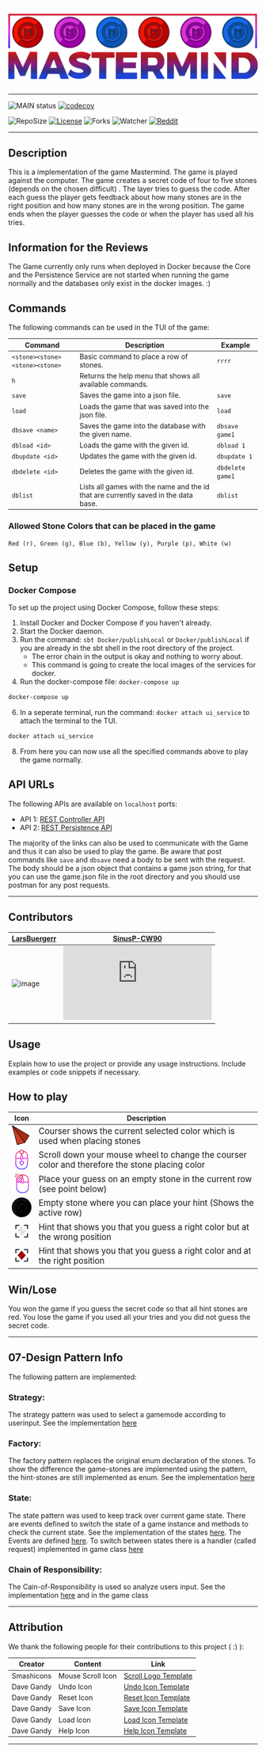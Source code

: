 ![bannerImage](src/main/resources/mastermind_git_header.png)

---

![MAIN status](https://github.com/LarsBuergerr/mastermind/actions/workflows/codecov.yml/badge.svg)
[![codecov](https://codecov.io/gh/LarsBuergerr/mastermind/branch/master/graph/badge.svg?token=PUIFJ9PH30)](https://codecov.io/gh/LarsBuergerr/mastermind/tree/master)


![RepoSize](https://img.shields.io/github/repo-size/LarsBuergerr/mastermind)
[![License](https://img.shields.io/github/license/LarsBuergerr/mastermind?color=green)](https://cdn130.picsart.com/272563229032201.jpg?r1024x1024)
![Forks](https://img.shields.io/github/forks/LarsBuergerr/mastermind?color=green&style=social)
![Watcher](https://img.shields.io/github/watchers/LarsBuergerr/mastermind?style=social)
[![Reddit](https://img.shields.io/reddit/subreddit-subscribers/ich_iel?color=green&style=social)](https://www.reddit.com/r/ich_iel/comments/aje7qh/ich_iel/)

---

## Description

This is a implementation of the game Mastermind. The game is played against the computer. The game creates a secret code of four to five stones (depends on the chosen difficult) . The layer tries to guess the code. After each guess the player gets feedback about how many stones are in the right position and how many stones are in the wrong position. The game ends when the player guesses the code or when the player has used all his tries.


## Information for the Reviews

The Game currently only runs when deployed in Docker because the Core and the Persistence Service are not started when running the game normally and the databases only exist in the docker images. :)

## Commands

The following commands can be used in the TUI of the game:

| Command | Description | Example |
|---------|-------------|---------|
| `<stone><stone><stone><stone>` | Basic command to place a row of stones. | `rrrr` |
| `h` | Returns the help menu that shows all available commands. | 
| `save` | Saves the game into a json file. | `save` |
| `load` | Loads the game that was saved into the json file. | `load` |
| `dbsave <name>` | Saves the game into the database with the given name. | `dbsave game1` |
| `dbload <id>` | Loads the game with the given id. | `dbload 1` |
| `dbupdate <id>` | Updates the game with the given id. | `dbupdate 1` |
| `dbdelete <id>` | Deletes the game with the given id. | `dbdelete game1` |
| `dblist` | Lists all games with the name and the id that are currently saved in the data base. | `dblist` |


### Allowed Stone Colors that can be placed in the game

    Red (r), Green (g), Blue (b), Yellow (y), Purple (p), White (w)

## Setup

### Docker Compose

To set up the project using Docker Compose, follow these steps:

1. Install Docker and Docker Compose if you haven't already.
2. Start the Docker daemon.
3. Run the command: `sbt Docker/publishLocal` or `Docker/publishLocal` if you are already in the sbt shell in the root directory of the project.
    - The error chain in the output is okay and nothing to worry about.
    - This command is going to create the local images of the services for docker.
5. Run the docker-compose file: `docker-compose up`
```bash 
docker-compose up 
``` 
6. In a seperate terminal, run the command: `docker attach ui_service` to attach the terminal to the TUI.
```bash 
docker attach ui_service
``` 
8. From here you can now use all the specified commands above to play the game normally.


## API URLs

The following APIs are available on `localhost` ports:

- API 1: [REST Controller API](http://localhost:8080)
- API 2: [REST Persistence API](http://localhost:8081)

The majority of the links can also be used to communicate with the Game and thus it can also be used to play the game.
Be aware that post commands like `save` and `dbsave` need a body to be sent with the request. The body should be a json object that contains a game json string, for that you can use the game.json file in the root directory and you should use postman for any post requests.

---

## Contributors
| [LarsBuergerr](https://github.com/LarsBuergerr)  | [SinusP-CW90](https://github.com/SinusP-CW90) |
|---|---|
| ![image](https://github-readme-streak-stats.herokuapp.com/?user=LarsBuergerr) | ![image](https://github-readme-streak-stats.herokuapp.com/demo/preview.php?user=SinusP-CW90&theme=dark)  |


## Usage

Explain how to use the project or provide any usage instructions. Include examples or code snippets if necessary.


## How to play
| Icon | Description               |
|-----------------|--------------------------------|
| <img src="src/main/resources/coursers/courser_R.png" style="width:50px;"/> | <span style="font-size:larger;">Courser shows the current selected color which is used when placing stones</span> |
| <img src="src/main/resources/info/scroll.png" style="width:50px;"/> | <span style="font-size:larger;">Scroll down your mouse wheel to change the courser color and therefore the stone placing color</span> |
| <img src="src/main/resources/info/left-click.png" style="width:50px;"/> | <span style="font-size:larger;">Place your guess on an empty stone in the current row (see point below)</span> |
| <img src="src/main/resources/stones/stone_A.png" style="width:50px;"/> | <span style="font-size:larger;">Empty stone where you can place your hint (Shows the active row)</span> |
| <img src="src/main/resources/hintstones/hstone_W.png" style="width:50px;"/> | <span style="font-size:larger;">Hint that shows you that you guess a right color but at the wrong position</span> |
| <img src="src/main/resources/hintstones/hstone_R.png" style="width:50px;"/> | <span style="font-size:larger;">Hint that shows you that you guess a right color and at the right position</span> |

## Win/Lose
You won the game if you guess the secret code so that all hint stones are red. 
You lose the game if you used all your tries and you did not guess the secret code.

---

<!--- BRANCH 07 ONLY --->
## 07-Design Pattern Info

The following pattern are implemented:
### Strategy:
The strategy pattern was used to select a gamemode according to userinput. See the implementation [here](https://github.com/LarsBuergerr/mastermind/blob/07-DesignPattern/src/main/scala/de/htwg/se/mastermind/util/GameMode.scala)

### Factory:
The factory pattern replaces the original enum declaration of the stones. To show the difference the game-stones are implemented using the pattern, the hint-stones are still implemented as enum. See the implementation [here](https://github.com/LarsBuergerr/mastermind/blob/07-DesignPattern/src/main/scala/de/htwg/se/mastermind/model/Stone.scala)

### State:
The state pattern was used to keep track over current game state. There are events defined to switch the state of a game instance and methods to check the current state. See the implementation of the states [here](https://github.com/LarsBuergerr/mastermind/blob/07-DesignPattern/src/main/scala/de/htwg/se/mastermind/model/State.scala). The Events are defined [here](https://github.com/LarsBuergerr/mastermind/blob/07-DesignPattern/src/main/scala/de/htwg/se/mastermind/util/Event.scala). To switch between states there is a handler (called request) implemented in game class [here](https://github.com/LarsBuergerr/mastermind/blob/07-DesignPattern/src/main/scala/de/htwg/se/mastermind/model/Game.scala)

### Chain of Responsibility:
The Cain-of-Responsibility is used so analyze users input. See the implementation [here](https://github.com/LarsBuergerr/mastermind/blob/07-DesignPattern/src/main/scala/de/htwg/se/mastermind/util/Request.scala) and in the game class


---      
      
## Attribution
We thank the following people for their contributions to this project ( :) ):

| Creator         | Content               | Link |
|-----------------|-----------------------|------------|
| Smashicons      | Mouse Scroll Icon     | [Scroll Logo Template](https://www.flaticon.com/free-icon/scroll_3646197?term=mouse%20wheel&related_id=3646197)      |
| Dave Gandy      | Undo Icon             | [Undo Icon Template](https://www.flaticon.com/free-icon/undo-arrow_25249?term=undo&page=1&position=6&origin=search&related_id=25249)|
| Dave Gandy      | Reset Icon            | [Reset Icon Template](https://www.flaticon.com/free-icon/refresh-page-option_25429?related_id=25429&origin=pack)|
| Dave Gandy      | Save Icon             | [Save Icon Template](https://www.flaticon.com/free-icon/save-file-option_25398?related_id=25398&origin=pack)|
| Dave Gandy      | Load Icon             | [Load Icon Template](https://www.flaticon.com/free-icon/open-folder-outline_25402?related_id=25402&origin=pack)|
| Dave Gandy      | Help Icon             | [Help Icon Template](https://www.flaticon.com/free-icon/question-sign_25333?related_id=25333&origin=pack)|

---      
